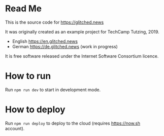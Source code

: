 # Read Me

This is the source code for https://glitched.news

It was originally created as an example project for TechCamp Tutzing, 2019.

* English https://en.glitched.news
* German https://de.glitched.news (work in progress)

It is free software released under the Internet Software Consortium licence.

# How to run

Run `npm run dev` to start in development mode.

# How to deploy

Run `npm run deploy` to deploy to the cloud (requires https://now.sh account).

